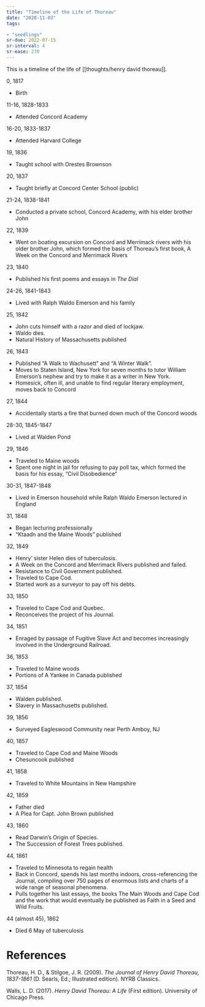```yaml
---
title: "Timeline of the Life of Thoreau"
date: "2020-11-03"
tags:

- "seedlings"
sr-due: 2022-07-15
sr-interval: 4
sr-ease: 270
---
```


This is a timeline of the life of [[thoughts/henry david thoreau]].

0, 1817
- Birth

11-16, 1828-1833
- Attended Concord Academy

16-20, 1833-1837
- Attended Harvard College

19, 1836
- Taught school with Orestes Brownson

20, 1837
- Taught briefly at Concord Center School (public)

21-24, 1838-1841
- Conducted a private school, Concord Academy, with his elder brother John

22, 1839
- Went on boating excursion on Concord and Merrimack rivers with his older brother John, which formed the basis of Thoreau’s first book, A Week on the Concord and Merrimack Rivers

23, 1840
- Published his first poems and essays in *The Dial*

24-26, 1841-1843
- Lived with Ralph Waldo Emerson and his family

25, 1842
- John cuts himself with a razor and died of lockjaw.
- Waldo dies.
- Natural History of Massachusetts published

26, 1843
- Published “A Walk to Wachusett” and “A Winter Walk”.
- Moves to Staten Island, New York for seven months to tutor William Emerson’s nephew and try to make it as a writer in New York.
- Homesick, often ill, and unable to find regular literary employment, moves back to Concord

27, 1844
- Accidentally starts a fire that burned down much of the Concord woods

28-30, 1845-1847
- Lived at Walden Pond

29, 1846
- Traveled to Maine woods
- Spent one night in jail for refusing to pay poll tax, which formed the basis for his essay, “Civil Disobedience“

30-31, 1847-1848
- Lived in Emerson household while Ralph Waldo Emerson lectured in England

31, 1848
- Began lecturing professionally
- “Ktaadn and the Maine Woods” published

32, 1849
- Henry’ sister Helen dies of tuberculosis.
- A Week on the Concord and Merrimack Rivers published and failed.
- Resistance to Civil Government published.
- Traveled to Cape Cod.
- Started work as a surveyor to pay off his debts.

33, 1850
- Traveled to Cape Cod and Quebec.
- Reconceives the project of his Journal.

34, 1851
- Enraged by passage of Fugitive Slave Act and becomes increasingly involved in the Underground Railroad.

36, 1853
- Traveled to Maine woods
- Portions of A Yankee in Canada published

37, 1854
- Walden published.
- Slavery in Massachusetts published.

39, 1856
- Surveyed Eagleswood Community near Perth Amboy, NJ

40, 1857
- Traveled to Cape Cod and Maine Woods
- Chesuncook published

41, 1858
- Traveled to White Mountains in New Hampshire

42, 1859
- Father died
- A Plea for Capt. John Brown published

43, 1860
- Read Darwin’s Origin of Species.
- The Succession of Forest Trees published.

44, 1861
- Traveled to Minnesota to regain health
- Back in Concord, spends his last months indoors, cross-referencing the Journal, compiling over 750 pages of enormous lists and charts of a wide range of seasonal phenomena.
- Pulls together his last essays, the books The Main Woods and Cape Cod and the work that would eventually be published as Faith in a Seed and Wild Fruits.

44 (almost 45), 1862
- Died 6 May of tuberculosis

# References

Thoreau, H. D., & Stilgoe, J. R. (2009). _The Journal of Henry David Thoreau, 1837-1861_ (D. Searls, Ed.; Illustrated edition). NYRB Classics.

Walls, L. D. (2017). _Henry David Thoreau: A Life_ (First edition). University of Chicago Press.